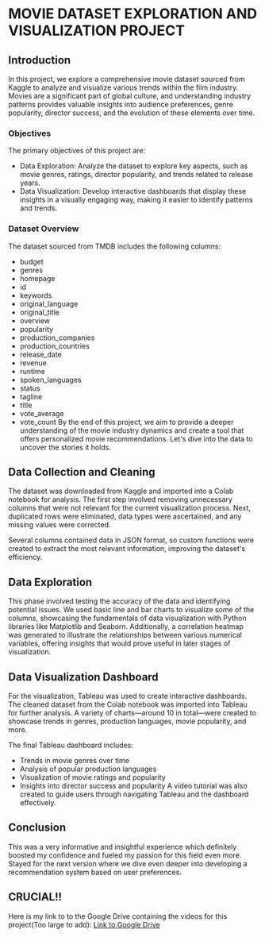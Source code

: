 # MOVIE DATASET EXPLORATION AND VISUALIZATION PROJECT
## Introduction
In this project, we explore a comprehensive movie dataset sourced from Kaggle to analyze and visualize various trends within the film industry. Movies are a significant part of global culture, and understanding industry patterns provides valuable insights into audience preferences, genre popularity, director success, and the evolution of these elements over time.

### Objectives
The primary objectives of this project are:

* Data Exploration: Analyze the dataset to explore key aspects, such as movie genres, ratings, director popularity, and trends related to release years.
* Data Visualization: Develop interactive dashboards that display these insights in a visually engaging way, making it easier to identify patterns and trends.

### Dataset Overview
The dataset sourced from TMDB includes the following columns:

* budget
* genres
* homepage
* id
* keywords
* original_language
* original_title
* overview
* popularity
* production_companies
* production_countries
* release_date
* revenue
* runtime
* spoken_languages
* status
* tagline
* title
* vote_average
* vote_count
By the end of this project, we aim to provide a deeper understanding of the movie industry dynamics and create a tool that offers personalized movie recommendations. Let's dive into the data to uncover the stories it holds.

## Data Collection and Cleaning
The dataset was downloaded from Kaggle and imported into a Colab notebook for analysis. The first step involved removing unnecessary columns that were not relevant for the current visualization process. Next, duplicated rows were eliminated, data types were ascertained, and any missing values were corrected.

Several columns contained data in JSON format, so custom functions were created to extract the most relevant information, improving the dataset's efficiency.

## Data Exploration
This phase involved testing the accuracy of the data and identifying potential issues. We used basic line and bar charts to visualize some of the columns, showcasing the fundamentals of data visualization with Python libraries like Matplotlib and Seaborn. Additionally, a correlation heatmap was generated to illustrate the relationships between various numerical variables, offering insights that would prove useful in later stages of visualization.

## Data Visualization Dashboard
For the visualization, Tableau was used to create interactive dashboards. The cleaned dataset from the Colab notebook was imported into Tableau for further analysis. A variety of charts—around 10 in total—were created to showcase trends in genres, production languages, movie popularity, and more.

The final Tableau dashboard includes:

* Trends in movie genres over time
* Analysis of popular production languages
* Visualization of movie ratings and popularity
* Insights into director success and popularity
A video tutorial was also created to guide users through navigating Tableau and the dashboard effectively.

## Conclusion 
This was a very informative and insightful experience which definitely boosted my confidence and fueled my passion for this field even more. Stayed for the next version where we dive even deeper into developing a recommendation system based on user preferences.

## CRUCIAL!!
Here is my link to to the Google Drive containing the videos for this project(Too large to add): [Link to Google Drive]([https://drive.google.com/drive/folders/1VnrCuxGosOU8cAqZeag0ZlyqOP3NwEYU?usp=drive_link](https://drive.google.com/drive/folders/1VnrCuxGosOU8cAqZeag0ZlyqOP3NwEYU?usp=sharing))


















